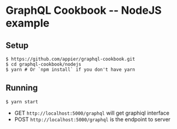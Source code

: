 GraphQL Cookbook -- NodeJS example
======

## Setup

```
$ https://github.com/appier/graphql-cookbook.git
$ cd graphql-cookbook/nodejs
$ yarn # Or `npm install` if you don't have yarn
```

## Running

```
$ yarn start
```

* GET `http://localhost:5000/graphql` will get graphiql interface
* POST `http://localhost:5000/graphql` is the endpoint to server
